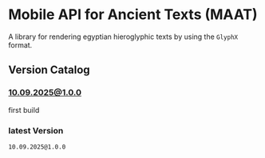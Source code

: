 # Mobile API for Ancient Texts (MAAT)
A library for rendering egyptian hieroglyphic texts by using the `GlyphX` format.

## Version Catalog
### 10.09.2025@1.0.0
first build
### latest Version
`10.09.2025@1.0.0`
